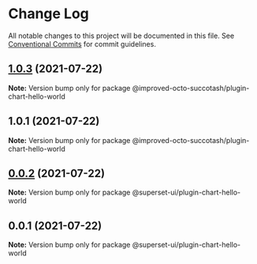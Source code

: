 # Change Log

All notable changes to this project will be documented in this file.
See [Conventional Commits](https://conventionalcommits.org) for commit guidelines.

## [1.0.3](https://github.com/atirekkumar/improved-octo-succotash/compare/@improved-octo-succotash/plugin-chart-hello-world@1.0.1...@improved-octo-succotash/plugin-chart-hello-world@1.0.3) (2021-07-22)

**Note:** Version bump only for package @improved-octo-succotash/plugin-chart-hello-world





## 1.0.1 (2021-07-22)

**Note:** Version bump only for package @improved-octo-succotash/plugin-chart-hello-world





## [0.0.2](https://github.com/apache-superset/superset-ui/compare/@superset-ui/plugin-chart-hello-world@0.0.1...@superset-ui/plugin-chart-hello-world@0.0.2) (2021-07-22)

**Note:** Version bump only for package @superset-ui/plugin-chart-hello-world





## 0.0.1 (2021-07-22)

**Note:** Version bump only for package @superset-ui/plugin-chart-hello-world
